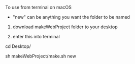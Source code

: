 To use from terminal on macOS
* "new" can be anything you want the folder to be named

1. download makeWebProject folder to your desktop

2. enter this into terminal

cd Desktop/

sh makeWebProject/make.sh new
